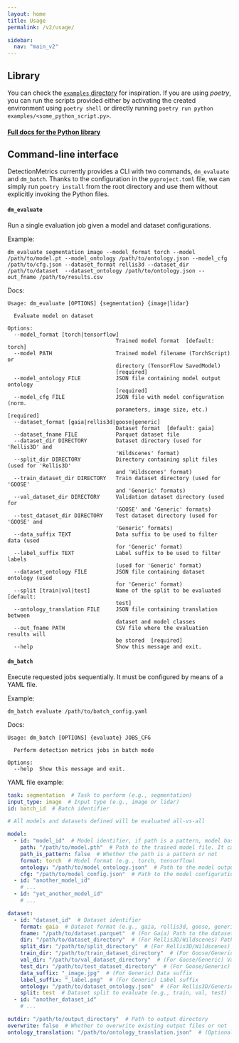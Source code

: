 ```yaml
---
layout: home
title: Usage
permalink: /v2/usage/

sidebar:
  nav: "main_v2"
---
```


## Library
You can check the [`examples` directory](https://github.com/JdeRobot/DetectionMetrics/tree/master/examples) for inspiration. If you are using *poetry*, you can run the scripts provided either by activating the created environment using `poetry shell` or directly running `poetry run python examples/<some_python_script.py>`.

#### [Full docs for the Python library](https://jderobot.github.io/DetectionMetrics/py_docs/_build/html/index.html)

## Command-line interface
DetectionMetrics currently provides a CLI with two commands, `dm_evaluate` and `dm_batch`. Thanks to the configuration in the `pyproject.toml` file, we can simply run `poetry install` from the root directory and use them without explicitly invoking the Python files.

#### `dm_evaluate`
Run a single evaluation job given a model and dataset configurations.

Example:
```shell
dm_evaluate segmentation image --model_format torch --model /path/to/model.pt --model_ontology /path/to/ontology.json --model_cfg /path/to/cfg.json --dataset_format rellis3d --dataset_dir /path/to/dataset  --dataset_ontology /path/to/ontology.json --out_fname /path/to/results.csv
```

Docs:
```shell
Usage: dm_evaluate [OPTIONS] {segmentation} {image|lidar}

  Evaluate model on dataset

Options:
  --model_format [torch|tensorflow]
                                  Trained model format  [default: torch]
  --model PATH                    Trained model filename (TorchScript) or
                                  directory (TensorFlow SavedModel)
                                  [required]
  --model_ontology FILE           JSON file containing model output ontology
                                  [required]
  --model_cfg FILE                JSON file with model configuration (norm.
                                  parameters, image size, etc.)  [required]
  --dataset_format [gaia|rellis3d|goose|generic]
                                  Dataset format  [default: gaia]
  --dataset_fname FILE            Parquet dataset file
  --dataset_dir DIRECTORY         Dataset directory (used for 'Rellis3D' and
                                  'Wildscenes' format)
  --split_dir DIRECTORY           Directory containing split files (used for 'Rellis3D'
                                  and 'Wildscenes' format)
  --train_dataset_dir DIRECTORY   Train dataset directory (used for 'GOOSE'
                                  and 'Generic' formats)
  --val_dataset_dir DIRECTORY     Validation dataset directory (used for
                                  'GOOSE' and 'Generic' formats)
  --test_dataset_dir DIRECTORY    Test dataset directory (used for 'GOOSE' and
                                  'Generic' formats)
  --data_suffix TEXT              Data suffix to be used to filter data (used
                                  for 'Generic' format)
  --label_suffix TEXT             Label suffix to be used to filter labels
                                  (used for 'Generic' format)
  --dataset_ontology FILE         JSON file containing dataset ontology (used
                                  for 'Generic' format)
  --split [train|val|test]        Name of the split to be evaluated  [default:
                                  test]
  --ontology_translation FILE     JSON file containing translation between
                                  dataset and model classes
  --out_fname PATH                CSV file where the evaluation results will
                                  be stored  [required]
  --help                          Show this message and exit.
```

#### `dm_batch`
Execute requested jobs sequentially. It must be configured by means of a YAML file.

Example:
```shell
dm_batch evaluate /path/to/batch_config.yaml
```

Docs:
```shell
Usage: dm_batch [OPTIONS] {evaluate} JOBS_CFG

  Perform detection metrics jobs in batch mode

Options:
  --help  Show this message and exit.
```

YAML file example:
```yaml
task: segmentation  # Task to perform (e.g., segmentation)
input_type: image  # Input type (e.g., image or lidar)
id: batch_id  # Batch identifier

# All models and datasets defined will be evaluated all-vs-all

model:
  - id: "model_id"  # Model identifier, if path is a pattern, model basename will be added as suffix
    path: "/path/to/model.pth"  # Path to the trained model file. It can be a pattern to match multiple model files (which will be evaluated independently)
    path_is_pattern: false  # Whether the path is a pattern or not
    format: torch  # Model format (e.g., torch, tensorflow)
    ontology: "/path/to/model_ontology.json"  # Path to the model output ontology JSON
    cfg: "/path/to/model_config.json"  # Path to the model configuration JSON
  - id: "another_model_id"
    # ...
  - id: "yet_another_model_id"
    # ...

dataset:
  - id: "dataset_id"  # Dataset identifier
    format: gaia  # Dataset format (e.g., gaia, rellis3d, goose, generic)
    fname: "/path/to/dataset.parquet"  # (For Gaia) Path to the dataset Parquet file
    dir: "/path/to/dataset_directory"  # (For Rellis3D/Wildscenes) Path to the dataset directory
    split_dir: "/path/to/split_directory"  # (For Rellis3D/Wildscenes) Path to the directory containing split files
    train_dir: "/path/to/train_dataset_directory"  # (For Goose/Generic) Train directory
    val_dir: "/path/to/val_dataset_directory"  # (For Goose/Generic) Validation directory
    test_dir: "/path/to/test_dataset_directory"  # (For Goose/Generic) Test directory
    data_suffix: "_image.jpg"  # (For Generic) Data suffix
    label_suffix: "_label.png"  # (For Generic) Label suffix
    ontology: "/path/to/dataset_ontology.json"  # (For Rellis3D/Generic) Path to dataset ontology
    split: test  # Dataset split to evaluate (e.g., train, val, test)
  - id: "another_dataset_id"
    # ...

outdir: "/path/to/output_directory"  # Path to output directory
overwrite: false  # Whether to overwrite existing output files or not
ontology_translation: "/path/to/ontology_translation.json"  # (Optional)
```